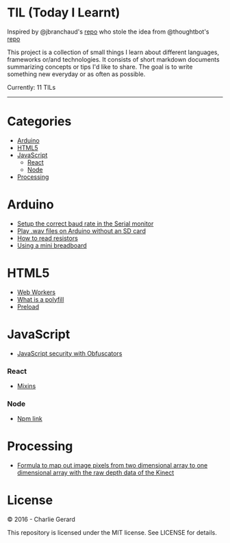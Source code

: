 # TIL (Today I Learnt)

Inspired by @jbranchaud's [repo](https://github.com/jbranchaud/til) who stole the idea from @thoughtbot's [repo](https://github.com/thoughtbot/til)

This project is a collection of small things I learn about different languages, frameworks or/and technologies.
It consists of short markdown documents summarizing concepts or tips I'd like to share.
The goal is to write something new everyday or as often as possible.

Currently: 11 TILs

---

# Categories

* [Arduino](#arduino)
* [HTML5](#html5)
* [JavaScript](#javascript)
  * [React](#react)
  * [Node](#node)
* [Processing](#processing)

# Arduino

* [Setup the correct baud rate in the Serial monitor](arduino/baudRateSerialMonitor.md)
* [Play .wav files on Arduino without an SD card](arduino/wavFilesWithoutSdCard.md)
* [How to read resistors](arduino/resistors.md)
* [Using a mini breadboard](arduino/usingMiniBreadboard.md)

# HTML5

* [Web Workers](html/webWorkers.md)
* [What is a polyfill](html/polyfill.md)
* [Preload](html/preload.md)

# JavaScript

* [JavaScript security with Obfuscators](javascript/obfuscators.md)

### React

* [Mixins](javascript/react/mixins.md)

### Node

* [Npm link](javascript/node/npmLink.md)

# Processing

* [Formula to map out image pixels from two dimensional array to one dimensional array with the raw depth data of the Kinect](processing/rawDepthPixels.md)


# License

 © 2016 - Charlie Gerard

 This repository is licensed under the MIT license. See LICENSE for details.

